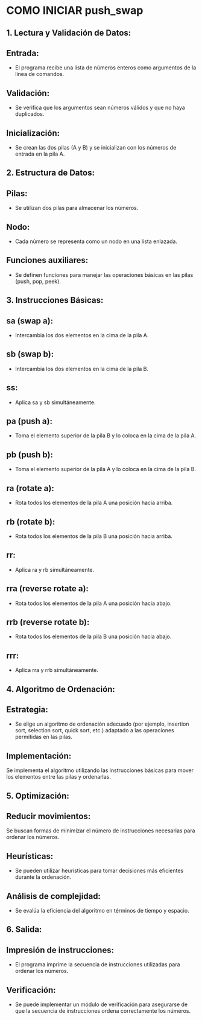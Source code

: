 # COMO INICIAR push_swap

## 1. Lectura y Validación de Datos:
## Entrada:
- El programa recibe una lista de números enteros como argumentos de la línea de comandos.
## Validación:
- Se verifica que los argumentos sean números válidos y que no haya duplicados.
## Inicialización:
- Se crean las dos pilas (A y B) y se inicializan con los números de entrada en la pila A.
## 2. Estructura de Datos:
## Pilas:
- Se utilizan dos pilas para almacenar los números.
## Nodo:
- Cada número se representa como un nodo en una lista enlazada.
## Funciones auxiliares:
- Se definen funciones para manejar las operaciones básicas en las pilas (push, pop, peek).
## 3. Instrucciones Básicas:
## sa (swap a):
- Intercambia los dos elementos en la cima de la pila A.
## sb (swap b):
- Intercambia los dos elementos en la cima de la pila B.
## ss:
- Aplica sa y sb simultáneamente.
## pa (push a):
- Toma el elemento superior de la pila B y lo coloca en la cima de la pila A.
## pb (push b):
- Toma el elemento superior de la pila A y lo coloca en la cima de la pila B.
## ra (rotate a):
- Rota todos los elementos de la pila A una posición hacia arriba.
## rb (rotate b):
- Rota todos los elementos de la pila B una posición hacia arriba.
## rr:
- Aplica ra y rb simultáneamente.
## rra (reverse rotate a):
- Rota todos los elementos de la pila A una posición hacia abajo.
## rrb (reverse rotate b):
- Rota todos los elementos de la pila B una posición hacia abajo.
## rrr:
- Aplica rra y rrb simultáneamente.
## 4. Algoritmo de Ordenación:
## Estrategia:
- Se elige un algoritmo de ordenación adecuado (por ejemplo, insertion sort, selection sort, quick sort, etc.) adaptado a las operaciones permitidas en las pilas.
## Implementación:
Se implementa el algoritmo utilizando las instrucciones básicas para mover los elementos entre las pilas y ordenarlas.
## 5. Optimización:
## Reducir movimientos:
Se buscan formas de minimizar el número de instrucciones necesarias para ordenar los números.
## Heurísticas:
- Se pueden utilizar heurísticas para tomar decisiones más eficientes durante la ordenación.
## Análisis de complejidad:
- Se evalúa la eficiencia del algoritmo en términos de tiempo y espacio.
## 6. Salida:
## Impresión de instrucciones:
- El programa imprime la secuencia de instrucciones utilizadas para ordenar los números.
## Verificación:
- Se puede implementar un módulo de verificación para asegurarse de que la secuencia de instrucciones ordena correctamente los números.
